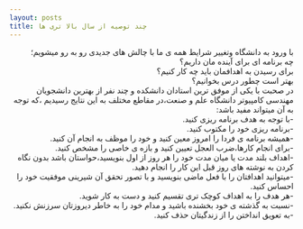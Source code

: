```yaml
---
layout: posts
title: چند توصیه از سال بالا تری ها
---
```

<div dir="rtl">
    با ورود به دانشگاه وتغییر شرایط همه ی ما با چالش های جدیدی رو به رو میشویم؛ <br>
    چه برنامه ای برای آینده مان داریم؟<br>
    برای رسیدن به اهدافمان باید چه کار کنیم؟<br>
    بهتر است چطور درس بخوانیم؟<br>
     در صحبت با یکی از موفق ترین استادان دانشکده و چند نفر از بهترین دانشجویان مهندسی کامپیوتر دانشگاه علم و صنعت،در مقاطع مختلف به این نتایج رسیدیم
     ،که توجه به آن میتواند مفید باشد: <br>
     -با توجه به هدف برنامه ریزی کنید. <br>
     -برنامه ریزی خود را مکتوب کنید. <br>
     -همیشه برنامه ی فردا را امروز معین کنید و خود را موظف به انجام آن کنید. <br> 
     -برای انجام کارها،ضرب العجل تعیین کنید و بازه ی خاصی را مشخص کنید. <br>
     -اهداف بلند مدت یا میان مدت خود را هر روز از اول بنویسید،حواستان باشد بدون نگاه کردن به نوشته های روز قبل این کار را انجام دهید. <br>
     -میتوانید اهدافتان را با فعل ماضی بنویسید و با تصور تحقق آن شیرینی موفقیت خود را احساس کنید. <br>
     -هر هدف را به اهداف کوچک تری تقسیم کنید و دست به کار شوید. <br>
     -نسبت به گذشته ی خود بخشنده باشید و مدام خود را به خاطر دیروزتان سرزنش نکنید. <br>
     -به تعویق انداختن را از زندگیتان حذف کنید. <br>




</div>

